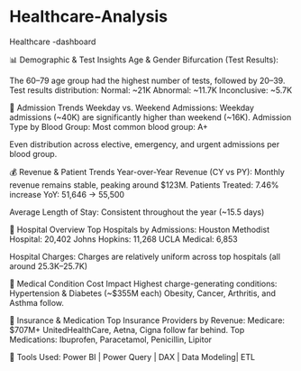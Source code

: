 # Healthcare-Analysis
Healthcare -dashboard

📊 Demographic & Test Insights
Age & Gender Bifurcation (Test Results):

The 60–79 age group had the highest number of tests, followed by 20–39.
Test results distribution:
Normal: ~21K
Abnormal: ~11.7K
Inconclusive: ~5.7K

🏥 Admission Trends
Weekday vs. Weekend Admissions:
Weekday admissions (~40K) are significantly higher than weekend (~16K).
Admission Type by Blood Group:
Most common blood group: A+

Even distribution across elective, emergency, and urgent admissions per blood group.

💰 Revenue & Patient Trends
Year-over-Year Revenue (CY vs PY):
Monthly revenue remains stable, peaking around $123M.
Patients Treated:
7.46% increase YoY: 51,646 → 55,500

Average Length of Stay:
Consistent throughout the year (~15.5 days)

🏨 Hospital Overview
Top Hospitals by Admissions:
Houston Methodist Hospital: 20,402
Johns Hopkins: 11,268
UCLA Medical: 6,853

Hospital Charges:
Charges are relatively uniform across top hospitals (all around 25.3K–25.7K)

🧾 Medical Condition Cost Impact
Highest charge-generating conditions:
Hypertension & Diabetes (~$355M each)
Obesity, Cancer, Arthritis, and Asthma follow.

🧪 Insurance & Medication
Top Insurance Providers by Revenue:
Medicare: $707M+
UnitedHealthCare, Aetna, Cigna follow far behind.
Top Medications:
Ibuprofen, Paracetamol, Penicillin, Lipitor


🎯 Tools Used: Power BI | Power Query | DAX | Data Modeling| ETL
